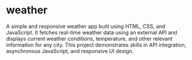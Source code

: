 # weather
A simple and responsive weather app built using HTML, CSS, and JavaScript. It fetches real-time weather data using an external API and displays current weather conditions, temperature, and other relevant information for any city. This project demonstrates skills in API integration, asynchronous JavaScript, and responsive UI design.
